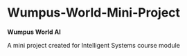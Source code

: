 # Wumpus-World-Mini-Project

**Wumpus World AI**

A mini project created for Intelligent Systems course module
